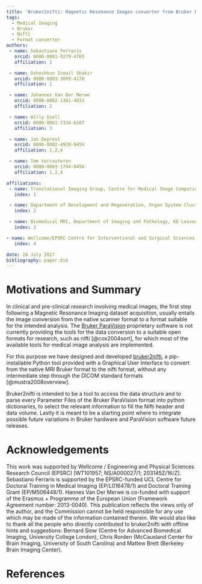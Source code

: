 ```yaml
---
title: 'Bruker2nifti: Magnetic Resonance Images converter from Bruker ParaVision to Nifti format'
tags:
  - Medical Imaging
  - Bruker
  - Nifti
  - Format converter
authors:
 - name: Sebastiano Ferraris
   orcid: 0000-0001-9279-4765
   affiliation: 1

 - name: Dzhoshkun Ismail Shakir
   orcid: 0000-0003-3009-4178
   affiliation: 1

 - name: Johannes Van Der Merwe
   orcid: 0000-0002-1381-4033
   affiliation: 2

 - name: Willy Gsell
   orcid: 0000-0001-7334-6107
   affiliation: 3

 - name: Jan Deprest
   orcid: 0000-0002-4920-945X
   affiliation: 1,2,4

 - name: Tom Vercauteren
   orcid: 0000-0003-1794-0456
   affiliation: 1,2,4

affiliations:
 - name: Translational Imaging Group, Centre for Medical Image Computing (CMIC), Department of Medical Physics and Bioengineering, University College London, Malet Place Engineering Building, London, WC1E 6BT, UK
   index: 1

 - name: Department of Development and Regeneration, Organ System Cluster, Group Biomedical Sciences, KU Leuven, Belgium.
   index: 2

 - name: Biomedical MRI, Department of Imaging and Pathology, KU Leuven, Belgium.
   index: 3

- name: Wellcome/EPSRC Centre for Interventional and Surgical Sciences, University College London, UK.
   index: 4

date: 28 July 2017
bibliography: paper.bib
---
```



# Motivations and Summary

In clinical and pre-clinical research involving medical images, the first step following a Magnetic Resonance Imaging dataset acquisition, usually entails the image conversion from the native scanner format to a format suitable for the intended analysis. 
The [Bruker ParaVision](https://www.bruker.com/products/mr/preclinical-mri/software/service-support.html) proprietary software is not currently providing the tools for the data conversion to a suitable open formats for research, such as nifti [@cox2004sort], for which most of the available tools for medical image analysis are implemented. 

For this purpose we have designed and developed [bruker2nifti](https://github.com/SebastianoF/bruker2nifti), a pip-installable Python tool provided with a Graphical User Interface to convert from the native MRI Bruker format 
to the nifti format, without any intermediate step through the DICOM standard formats [@mustra2008overview].

Bruker2nifti is intended to be a tool to access the data structure and to parse every Parameter Files of the Bruker ParaVision format into python dictionaries, to select the relevant information to fill the Nifti header and data volume. Lastly it is meant to be a starting point where to integrate possible future variations in Bruker hardware and ParaVision software future releases.

# Acknowledgements

This work was supported by Wellcome / Engineering and Physical Sciences Research Council (EPSRC) [WT101957; NS/A000027/1; 203145Z/16/Z]. Sebastiano Ferraris is supported by the EPSRC-funded UCL Centre for Doctoral Training in Medical Imaging (EP/L016478/1) and Doctoral Training Grant (EP/M506448/1).
Hannes Van Der Merwe is co-funded with support of the Erasmus + Programme of the European Union (Framework Agreement number: 2013-0040). This publication reflects the views only of the author, and the Commission cannot be held responsible for any use which may be made of the information contained therein. 
We would also like to thank all the people who directly contributed to bruker2nifti with offline hints and suggestions: Bernard Siow (Centre for Advanced Biomedical Imaging, University College London), Chris Rorden (McCausland Center for Brain Imaging, University of South Carolina) and Mattew Brett (Berkeley Brain Imaging Center).


# References





